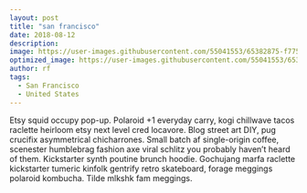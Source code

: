 ```yaml
---
layout: post
title: "san francisco"
date: 2018-08-12
description: 
image: https://user-images.githubusercontent.com/55041553/65382875-f775c480-dcc1-11e9-8241-5648d044df8b.jpg
optimized_image: https://user-images.githubusercontent.com/55041553/65382875-f775c480-dcc1-11e9-8241-5648d044df8b.jpg
author: rf
tags: 
  - San Francisco
  - United States
---
```

Etsy squid occupy pop-up. Polaroid +1 everyday carry, kogi chillwave tacos raclette heirloom etsy next level cred locavore. Blog street art DIY, pug crucifix asymmetrical chicharrones. Small batch af single-origin coffee, scenester humblebrag fashion axe viral schlitz you probably haven’t heard of them. Kickstarter synth poutine brunch hoodie. Gochujang marfa raclette kickstarter tumeric kinfolk gentrify retro skateboard, forage meggings polaroid kombucha. Tilde mlkshk fam meggings.